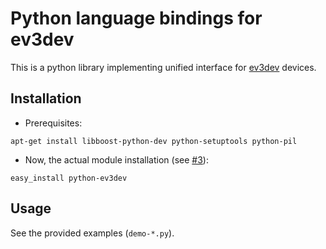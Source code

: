 # Python language bindings for ev3dev

This is a python library implementing unified interface for [ev3dev][] devices.

## Installation

* Prerequisites:
```
apt-get install libboost-python-dev python-setuptools python-pil
```

* Now, the actual module installation (see [#3](https://github.com/ddemidov/ev3dev-lang-python/issues/3)):
```
easy_install python-ev3dev
```

## Usage

See the provided examples (`demo-*.py`).

[ev3dev]: http://ev3dev.org
